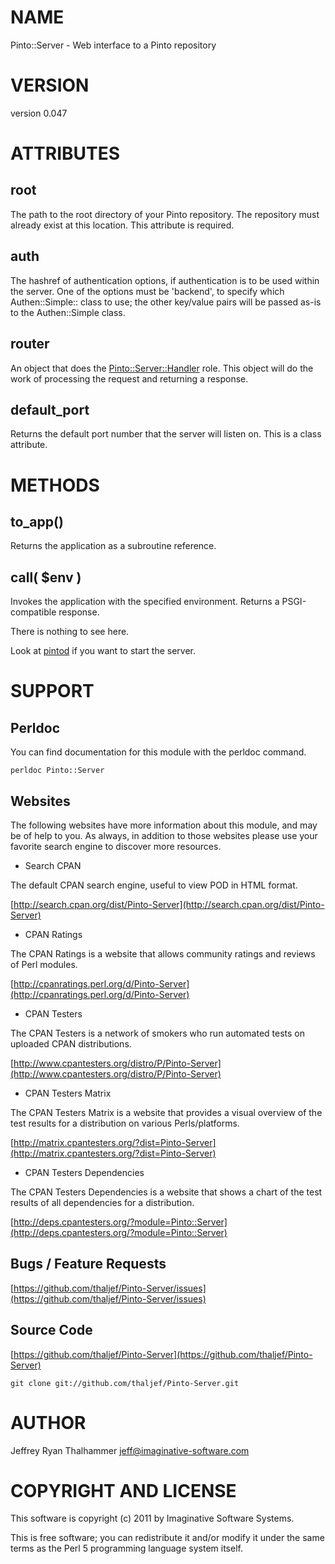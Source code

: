 # NAME

Pinto::Server - Web interface to a Pinto repository

# VERSION

version 0.047

# ATTRIBUTES

## root

The path to the root directory of your Pinto repository.  The
repository must already exist at this location.  This attribute is
required.

## auth

The hashref of authentication options, if authentication is to be used within
the server. One of the options must be 'backend', to specify which
Authen::Simple:: class to use; the other key/value pairs will be passed as-is
to the Authen::Simple class.

## router

An object that does the [Pinto::Server::Handler](http://search.cpan.org/perldoc?Pinto::Server::Handler) role.  This object
will do the work of processing the request and returning a response.

## default\_port

Returns the default port number that the server will listen on.  This
is a class attribute.

# METHODS

## to\_app()

Returns the application as a subroutine reference.

## call( $env )

Invokes the application with the specified environment.  Returns a
PSGI-compatible response.

There is nothing to see here.

Look at [pintod](http://search.cpan.org/perldoc?pintod) if you want to start the server.

# SUPPORT

## Perldoc

You can find documentation for this module with the perldoc command.

    perldoc Pinto::Server

## Websites

The following websites have more information about this module, and may be of help to you. As always,
in addition to those websites please use your favorite search engine to discover more resources.

- Search CPAN

The default CPAN search engine, useful to view POD in HTML format.

[http://search.cpan.org/dist/Pinto-Server](http://search.cpan.org/dist/Pinto-Server)

- CPAN Ratings

The CPAN Ratings is a website that allows community ratings and reviews of Perl modules.

[http://cpanratings.perl.org/d/Pinto-Server](http://cpanratings.perl.org/d/Pinto-Server)

- CPAN Testers

The CPAN Testers is a network of smokers who run automated tests on uploaded CPAN distributions.

[http://www.cpantesters.org/distro/P/Pinto-Server](http://www.cpantesters.org/distro/P/Pinto-Server)

- CPAN Testers Matrix

The CPAN Testers Matrix is a website that provides a visual overview of the test results for a distribution on various Perls/platforms.

[http://matrix.cpantesters.org/?dist=Pinto-Server](http://matrix.cpantesters.org/?dist=Pinto-Server)

- CPAN Testers Dependencies

The CPAN Testers Dependencies is a website that shows a chart of the test results of all dependencies for a distribution.

[http://deps.cpantesters.org/?module=Pinto::Server](http://deps.cpantesters.org/?module=Pinto::Server)

## Bugs / Feature Requests

[https://github.com/thaljef/Pinto-Server/issues](https://github.com/thaljef/Pinto-Server/issues)

## Source Code



[https://github.com/thaljef/Pinto-Server](https://github.com/thaljef/Pinto-Server)

    git clone git://github.com/thaljef/Pinto-Server.git

# AUTHOR

Jeffrey Ryan Thalhammer <jeff@imaginative-software.com>

# COPYRIGHT AND LICENSE

This software is copyright (c) 2011 by Imaginative Software Systems.

This is free software; you can redistribute it and/or modify it under
the same terms as the Perl 5 programming language system itself.

